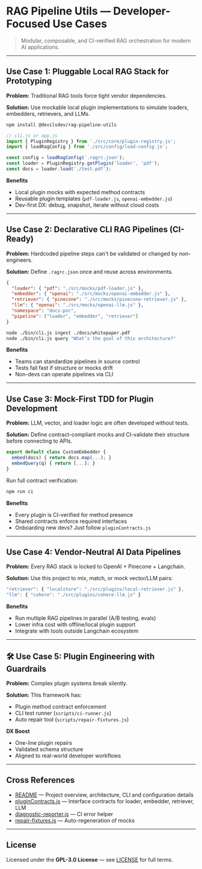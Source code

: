 # RAG Pipeline Utils — Developer-Focused Use Cases

> Modular, composable, and CI-verified RAG orchestration for modern AI applications.

---

##  Use Case 1: Pluggable Local RAG Stack for Prototyping

**Problem:** Traditional RAG tools force tight vendor dependencies.

**Solution:** Use mockable local plugin implementations to simulate loaders, embedders, retrievers, and LLMs.

```bash
npm install @devilsdev/rag-pipeline-utils
```

```js
// cli.js or app.js
import { PluginRegistry } from './src/core/plugin-registry.js';
import { loadRagConfig } from './src/config/load-config.js';

const config = loadRagConfig('.ragrc.json');
const loader = PluginRegistry.getPlugin('loader', 'pdf');
const docs = loader.load('./test.pdf');
```

**Benefits**
- Local plugin mocks with expected method contracts
- Reusable plugin templates (`pdf-loader.js`, `openai-embedder.js`)
- Dev-first DX: debug, snapshot, iterate without cloud costs

---

##  Use Case 2: Declarative CLI RAG Pipelines (CI-Ready)

**Problem:** Hardcoded pipeline steps can't be validated or changed by non-engineers.

**Solution:** Define `.ragrc.json` once and reuse across environments.

```json
{
  "loader": { "pdf": "./src/mocks/pdf-loader.js" },
  "embedder": { "openai": "./src/mocks/openai-embedder.js" },
  "retriever": { "pinecone": "./src/mocks/pinecone-retriever.js" },
  "llm": { "openai": "./src/mocks/openai-llm.js" },
  "namespace": "docs-poc",
  "pipeline": ["loader", "embedder", "retriever"]
}
```

```bash
node ./bin/cli.js ingest ./docs/whitepaper.pdf
node ./bin/cli.js query "What’s the goal of this architecture?"
```

**Benefits**
- Teams can standardize pipelines in source control
- Tests fail fast if structure or mocks drift
- Non-devs can operate pipelines via CLI

---

## Use Case 3: Mock-First TDD for Plugin Development

**Problem:** LLM, vector, and loader logic are often developed without tests.

**Solution:** Define contract-compliant mocks and CI-validate their structure before connecting to APIs.

```js
export default class CustomEmbedder {
  embed(docs) { return docs.map(...); }
  embedQuery(q) { return [...]; }
}
```

Run full contract verification:

```bash
npm run ci
```

**Benefits**
- Every plugin is CI-verified for method presence
- Shared contracts enforce required interfaces
- Onboarding new devs? Just follow `pluginContracts.js`

---

##  Use Case 4: Vendor-Neutral AI Data Pipelines

**Problem:** Every RAG stack is locked to OpenAI + Pinecone + Langchain.

**Solution:** Use this project to mix, match, or mock vector/LLM pairs:

```js
"retriever": { "localstore": "./src/plugins/local-retriever.js" },
"llm": { "cohere": "./src/plugins/cohere-llm.js" }
```

**Benefits**
- Run multiple RAG pipelines in parallel (A/B testing, evals)
- Lower infra cost with offline/local plugin support
- Integrate with tools outside Langchain ecosystem

---

## 🛠 Use Case 5: Plugin Engineering with Guardrails

**Problem:** Complex plugin systems break silently.

**Solution:** This framework has:
- Plugin method contract enforcement
- CLI test runner (`scripts/ci-runner.js`)
- Auto repair tool (`scripts/repair-fixtures.js`)

**DX Boost**
- One-line plugin repairs
- Validated schema structure
- Aligned to real-world developer workflows

---

## Cross References

- [README](./README.md) — Project overview, architecture, CLI and configuration details
- [pluginContracts.js](./src/core/plugin-contracts.js) — Interface contracts for loader, embedder, retriever, LLM
- [diagnostic-reporter.js](./src/utils/ci/diagnostic-reporter.js) — CI error helper
- [repair-fixtures.js](./scripts/repair-fixtures.js) — Auto-regeneration of mocks

---

## License

Licensed under the **GPL-3.0 License** — see [LICENSE](./LICENSE) for full terms.